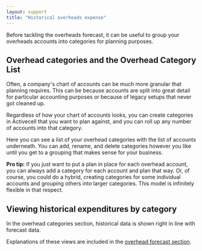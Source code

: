 ```yaml
---
layout: support
title: "Historical overheads expense"
---
```


Before tackling the overheads forecast, it can be useful to group your overheads accounts into categories for planning purposes.

## Overhead categories and the Overhead Category List

Often, a company's chart of accounts can be much more granular that planning requires. This can be because accounts are split into great detail for particular accounting purposes or because of legacy setups that never got cleaned up.

Regardless of how your chart of accounts looks, you can create categories in Activecell that you want to plan against, and you can roll up any number of accounts into that category.

<!-- screenshot -->

Here you can see a list of your overhead categories with the list of accounts underneath. You can add, rename, and delete categories however you like until you get to a grouping that makes sense for your business.

**Pro tip:** If you just want to put a plan in place for each overhead account, you can always add a category for each account and plan that way. Or, of course, you could do a hybrid, creating categories for some individual accounts and grouping others into larger categories. This model is infinitely flexible in that respect.

## Viewing historical expenditures by category

In the overhead categories section, historical data is shown right in line with forecast data.

<!-- screenshot -->

Explanations of these views are included in the [overhead forecast section]().